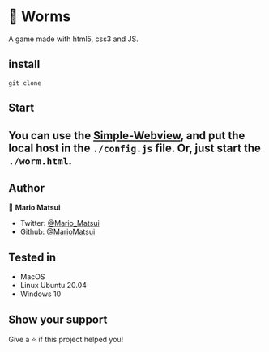 # 🐛 Worms

A game made with html5, css3 and JS.

## install

```Shell
git clone
```
## Start
You can use the [Simple-Webview](https://github.com/MarioMatsui/SimpleOverlayWebview), and put the local host in the `./config.js` file.
Or, just start the `./worm.html`.
---

## Author

👤 **Mario Matsui**

* Twitter: [@Mario_Matsui](https://twitter.com/mario_matsui)
* Github: [@MarioMatsui](https://github.com/MarioMatsui)

## Tested in

- MacOS
- Linux Ubuntu 20.04
- Windows 10

## Show your support

Give a ⭐️ if this project helped you!
